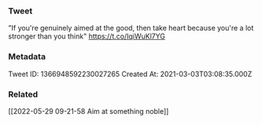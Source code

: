### Tweet
"If you're genuinely aimed at the good, then take heart because you're a lot stronger than you think" https://t.co/IqiWuKl7YG

### Metadata
Tweet ID: 1366948592230027265
Created At: 2021-03-03T03:08:35.000Z

### Related
[[2022-05-29 09-21-58 Aim at something noble]]

